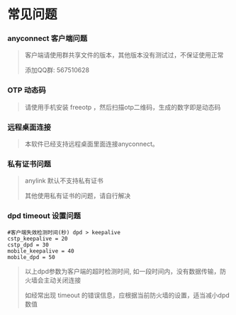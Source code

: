 # 常见问题

### anyconnect 客户端问题
> 客户端请使用群共享文件的版本，其他版本没有测试过，不保证使用正常
> 
> 添加QQ群: 567510628

### OTP 动态码
> 请使用手机安装 freeotp ，然后扫描otp二维码，生成的数字即是动态码

### 远程桌面连接
> 本软件已经支持远程桌面里面连接anyconnect。

### 私有证书问题
> anylink 默认不支持私有证书
> 
> 其他使用私有证书的问题，请自行解决

### dpd timeout 设置问题
```
#客户端失效检测时间(秒) dpd > keepalive
cstp_keepalive = 20
cstp_dpd = 30
mobile_keepalive = 40
mobile_dpd = 50
```
> 以上dpd参数为客户端的超时检测时间, 如一段时间内，没有数据传输，防火墙会主动关闭连接
> 
> 如经常出现 timeout 的错误信息，应根据当前防火墙的设置，适当减小dpd数值

